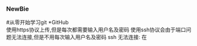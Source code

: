 ### NewBie ###
#从零开始学习git
*GitHub 	
	使用https协议上传,但是每次都需要输入用户名及密码
	使用ssh协议会由于端口问题无法连接,但是不用每次输入用户名及密码
	ssh 无法连接: 在